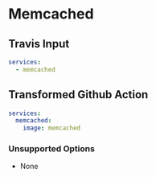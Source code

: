 # Memcached

## Travis Input

```yaml
services:
  - memcached
```

## Transformed Github Action

```yaml
services: 
  memcached:
    image: memcached
```

### Unsupported Options

- None
